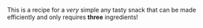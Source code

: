 This is a recipe for a _very_ simple any tasty snack that can be made efficiently and only requires **three** ingredients!